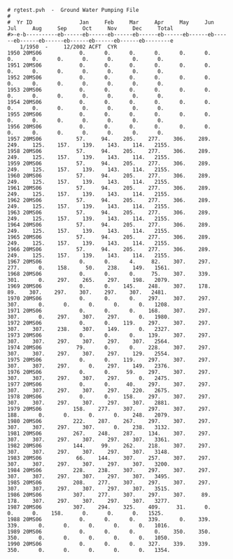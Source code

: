    # rgtest.pvh  -  Ground Water Pumping File 
    # 
    #  Yr ID               Jan     Feb     Mar     Apr     May     Jun     Jul     Aug     Sep     Oct     Nov     Dec     Total 
    #>-e-b----------eb------eb------eb------eb------eb------eb------eb------eb------eb------eb------eb------eb------eb--------e 
        1/1950  -     12/2002 ACFT  CYR 
    1950 20MS06            0.      0.      0.      0.      0.      0.      0.      0.      0.      0.      0.      0.      0. 
    1951 20MS06            0.      0.      0.      0.      0.      0.      0.      0.      0.      0.      0.      0.      0. 
    1952 20MS06            0.      0.      0.      0.      0.      0.      0.      0.      0.      0.      0.      0.      0. 
    1953 20MS06            0.      0.      0.      0.      0.      0.      0.      0.      0.      0.      0.      0.      0. 
    1954 20MS06            0.      0.      0.      0.      0.      0.      0.      0.      0.      0.      0.      0.      0. 
    1955 20MS06            0.      0.      0.      0.      0.      0.      0.      0.      0.      0.      0.      0.      0. 
    1956 20MS06            0.      0.      0.      0.      0.      0.      0.      0.      0.      0.      0.      0.      0. 
    1957 20MS06           57.     94.    205.    277.    306.    289.    249.    125.    157.    139.    143.    114.   2155. 
    1958 20MS06           57.     94.    205.    277.    306.    289.    249.    125.    157.    139.    143.    114.   2155. 
    1959 20MS06           57.     94.    205.    277.    306.    289.    249.    125.    157.    139.    143.    114.   2155. 
    1960 20MS06           57.     94.    205.    277.    306.    289.    249.    125.    157.    139.    143.    114.   2155. 
    1961 20MS06           57.     94.    205.    277.    306.    289.    249.    125.    157.    139.    143.    114.   2155. 
    1962 20MS06           57.     94.    205.    277.    306.    289.    249.    125.    157.    139.    143.    114.   2155. 
    1963 20MS06           57.     94.    205.    277.    306.    289.    249.    125.    157.    139.    143.    114.   2155. 
    1964 20MS06           57.     94.    205.    277.    306.    289.    249.    125.    157.    139.    143.    114.   2155. 
    1965 20MS06           57.     94.    205.    277.    306.    289.    249.    125.    157.    139.    143.    114.   2155. 
    1966 20MS06           57.     94.    205.    277.    306.    289.    249.    125.    157.    139.    143.    114.   2155. 
    1967 20MS06            0.      0.      4.     82.    307.    297.    277.      0.    158.     50.    238.    149.   1561. 
    1968 20MS06            0.      0.      0.     75.    307.    339.    301.      0.    297.    265.    297.    198.   2079. 
    1969 20MS06            0.      0.    145.    248.    307.    178.     89.    307.    297.    307.    297.    307.   2481. 
    1970 20MS06            0.      0.      0.    297.    307.    297.    307.      0.      0.      0.      0.      0.   1208. 
    1971 20MS06            0.      0.      0.    168.    307.    297.    307.      0.    297.    307.    297.      0.   1980. 
    1972 20MS06            0.      0.    119.    297.    307.    297.    307.    307.    238.    307.    149.      0.   2327. 
    1973 20MS06            0.      0.      0.    139.    307.    297.    307.    307.    297.    307.    297.    307.   2564. 
    1974 20MS06           79.      0.      0.    228.    307.    297.    307.    307.    297.    307.    297.    129.   2554. 
    1975 20MS06            0.      0.    119.    297.    307.    297.    307.    307.    297.      0.    297.    149.   2376. 
    1976 20MS06            0.      0.     59.    297.    307.    297.    307.    307.    297.    307.    297.      0.   2475. 
    1977 20MS06            0.      0.     40.    297.    307.    297.    307.    307.    297.    307.    297.    220.   2675. 
    1978 20MS06            0.      0.    158.    297.    307.    297.    307.    307.    297.    307.    297.    307.   2881. 
    1979 20MS06          158.    277.    307.    297.    307.    297.    188.      0.      0.      0.      0.    248.   2079. 
    1980 20MS06          222.    287.    267.    297.    307.    297.    307.    307.    297.    307.      0.    238.   3132. 
    1981 20MS06          267.    248.    287.    134.    307.    297.    307.    307.    297.    307.    297.    307.   3361. 
    1982 20MS06          144.     99.    262.    218.    307.    297.    307.    307.    297.    307.    297.    307.   3148. 
    1983 20MS06           66.    144.    307.    257.    307.    297.    307.    307.    297.    307.    297.    307.   3200. 
    1984 20MS06          228.    238.    307.    297.    307.    297.    307.    307.    297.    307.    297.    307.   3495. 
    1985 20MS06          208.    277.    307.    297.    307.    297.    307.    307.    297.    307.    297.    307.   3515. 
    1986 20MS06          307.    277.    307.    297.    307.     89.    178.    307.    297.    307.    297.    307.   3277. 
    1987 20MS06          307.    294.    325.    409.     31.      0.      0.      0.    158.      0.      0.      0.   1525. 
    1988 20MS06            0.      0.      0.    339.      0.    339.    339.      0.      0.      0.      0.      0.   1016. 
    1989 20MS06            0.      0.      0.      0.    350.    350.    350.      0.      0.      0.      0.      0.   1050. 
    1990 20MS06            0.      0.      0.    327.    339.    339.    350.      0.      0.      0.      0.      0.   1354.